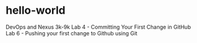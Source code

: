 # hello-world
DevOps and Nexus 3k-9k
Lab 4 - Committing Your First Change in GitHub
Lab 6 - Pushing your first change to Github using Git
